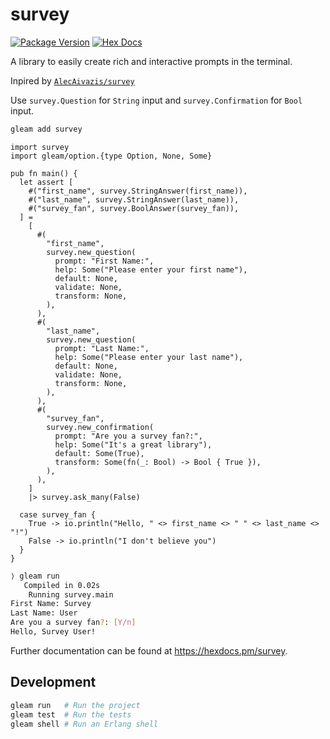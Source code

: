 # survey

[![Package Version](https://img.shields.io/hexpm/v/survey)](https://hex.pm/packages/survey)
[![Hex Docs](https://img.shields.io/badge/hex-docs-ffaff3)](https://hexdocs.pm/survey/)

A library to easily create rich and interactive prompts in the terminal.

Inpired by [`AlecAivazis/survey`](https://github.com/AlecAivazis/survey)

Use `survey.Question` for `String` input and `survey.Confirmation` for `Bool` input.

```sh
gleam add survey
```
```gleam
import survey
import gleam/option.{type Option, None, Some}

pub fn main() {
  let assert [
    #("first_name", survey.StringAnswer(first_name)),
    #("last_name", survey.StringAnswer(last_name)),
    #("survey_fan", survey.BoolAnswer(survey_fan)),
  ] =
    [
      #(
        "first_name",
        survey.new_question(
          prompt: "First Name:",
          help: Some("Please enter your first name"),
          default: None,
          validate: None,
          transform: None,
        ),
      ),
      #(
        "last_name",
        survey.new_question(
          prompt: "Last Name:",
          help: Some("Please enter your last name"),
          default: None,
          validate: None,
          transform: None,
        ),
      ),
      #(
        "survey_fan",
        survey.new_confirmation(
          prompt: "Are you a survey fan?:",
          help: Some("It's a great library"),
          default: Some(True),
          transform: Some(fn(_: Bool) -> Bool { True }),
        ),
      ),
    ]
    |> survey.ask_many(False)

  case survey_fan {
    True -> io.println("Hello, " <> first_name <> " " <> last_name <> "!")
    False -> io.println("I don't believe you")
  }
}
```

```sh
⟩ gleam run
   Compiled in 0.02s
    Running survey.main
First Name: Survey
Last Name: User
Are you a survey fan?: [Y/n] 
Hello, Survey User!
```

Further documentation can be found at <https://hexdocs.pm/survey>.

## Development

```sh
gleam run   # Run the project
gleam test  # Run the tests
gleam shell # Run an Erlang shell
```
